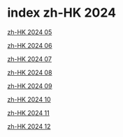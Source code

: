 # index zh-HK 2024

<a href="./05">zh-HK 2024 05</a>

<a href="./06">zh-HK 2024 06</a>

<a href="./07">zh-HK 2024 07</a>

<a href="./08">zh-HK 2024 08</a>

<a href="./09">zh-HK 2024 09</a>

<a href="./10">zh-HK 2024 10</a>

<a href="./11">zh-HK 2024 11</a>

<a href="./12">zh-HK 2024 12</a>
